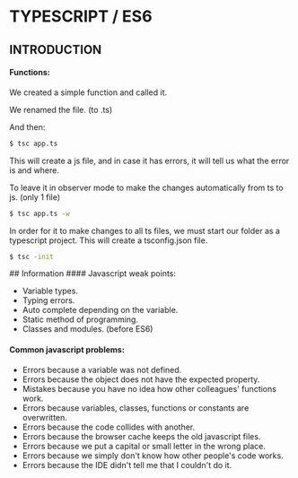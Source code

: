 # TYPESCRIPT / ES6
## INTRODUCTION
#### Functions:

We created a simple function and called it.

We renamed the file. (to .ts)

And then:

```sh
$ tsc app.ts
```

This will create a js file, and in case it has errors, it will tell us what the error is and where.

To leave it in observer mode to make the changes automatically from ts to js. (only 1 file)

```sh
$ tsc app.ts -w
```

In order for it to make changes to all ts files, we must start our folder as a typescript project. This will create a tsconfig.json file.

```sh
$ tsc -init
```

## Information
#### Javascript weak points:

- Variable types.
- Typing errors.
- Auto complete depending on the variable.
- Static method of programming.
- Classes and modules. (before ES6)

#### Common javascript problems:

- Errors because a variable was not defined.
- Errors because the object does not have the expected property.
- Mistakes because you have no idea how other colleagues' functions work.
- Errors because variables, classes, functions or constants are overwritten.
- Errors because the code collides with another.
- Errors because the browser cache keeps the old javascript files.
- Errors because we put a capital or small letter in the wrong place.
- Errors because we simply don't know how other people's code works.
- Errors because the IDE didn't tell me that I couldn't do it.
